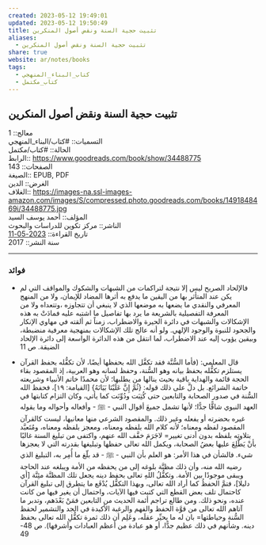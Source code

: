 ```yaml
---  
created: 2023-05-12 19:49:01  
updated: 2023-05-12 19:50:49  
title: تثبيت حجية السنة ونقض أصول المنكرين  
aliases:  
  - تثبيت حجية السنة ونقض أصول المنكرين  
share: true  
website: ar/notes/books  
tags:  
  - كتاب_البناء_المنهجي  
  - كتاب_مكتمل  
---  
```

  
  
## تثبيت حجية السنة ونقض أصول المنكرين  
  
معالج:: 1    
التسميات:: #كتاب/البناء_المنهجي    
الحالة:: #كتاب/مكتمل    
الرابط:: <https://www.goodreads.com/book/show/34488775>    
الصفحات:: 143    
الصيغة:: EPUB, PDF    
الغرض:: الدين    
الغلاف:: <https://images-na.ssl-images-amazon.com/images/S/compressed.photo.goodreads.com/books/1491848469i/34488775.jpg>    
المؤلف:: أحمد يوسف السيد    
الناشر:: مركز تكوين للدراسات والبحوث    
تاريخ القراءة:: [2023-05-11](2023-05-11.md)    
سنة النشر:: 2017  
  
---  
  
### فوائد  
  
- فالإلحاد الصريح ليس إلا نتيجة لتراكمات من الشبهات والشكوك والمواقف التي لم يكن عند المتأثر بها من اليقين ما يدفع به أثرها المضاد للإيمان، ولا من المنهج المعرفي والنقدي ما يضعها به موضعها الذي لا ينبغي أن تتجاوزه ،وتتعداه ولا من المعرفة التفصيلية بالشريعة ما يرد بها تفاصيل ما اشتبه عليه فمادَتْ به هذه الإشكالات والشبهات في دائرة الحيرة والاضطراب، زمناً ثم ألقته في مهاوي الإنكار والجحود للنبوة والوجود الإلهي. ولو أنه عالج تلك الإشكالات بمنهجية معرفية منضبطة، وبيقين يؤوب إليه عند الاضطراب، لما انتقل من هذه الدائرة الواسعة إلى دائرة الإلحاد الضيقة. ص 11  
  
- قال المعلمي: (فأما السُّنَّة فقد تكفَّل الله بحفظها أيضًا، لأن تكفُّله بحفظ القرآن يستلزم تكفُّله بحفظ بيانه وهو السُّنة، وحفظ لسانه وهو العربية، إذ المقصود بقاء الحجة قائمة والهداية باقية بحيث ينالها من يطلبها؛ لأن محمدًا خاتم الأنبياء وشريعته خاتمة الشرائع. بل دلَّ على ذلك قوله: {ثُمَّ إِنَّ عَلَيْنَا بَيَانَهُ} [القيامة: ١٩]، فحفظ الله السُّنة في صدور الصحابة والتابعين حتى كُتِبَت ودُوِّنَت كما يأتي، وكان التزام كتابتها في العهد النبوي شاقًّا جدًّا؛ لأنها تشمل جميعَ أقوال النبي - ﷺ - وأفعاله وأحواله وما يقوله غيره بحضرته أو يفعله وغير ذلك. والمقصود الشرعي منها معانيها، ليست كالقرآن المقصود لفظه ومعناه؛ لأنه كلام الله بلفظه ومعناه، ومعجز بلفظه ومعناه، ومُتَعبَّد بتلاوته بلفظه بدون أدنى تغيير= لاجَرَمَ خفَّف الله عنهم، واكتفى من تبليغ السنة غالبًا بأنْ يَطَّلِعَ عليها بعضُ الصحابة، ويكمل الله تعالى حفظها وتبليغها بقدرته التي لا يعجزها شيء. فالشأن في هذا الأمر: هو العلم بأن النبي - ﷺ - قد بلّغ ما أُمِر به، التبليغ الذي رضيه الله منه، وأن ذلك مظنَّة بلوغه إلى من يحفظه من الأمة ويبلغه عند الحاجة ويبقى موجودًا بين الأمة. وتكفُّلُ اللهِ تعالى بحفظ دينه يجعل تلك المظنَّة مئِنَّة [أي دليلا]، فتمَّ الحفظُ كما أراد الله تعالى، وبهذا التكفُّل يُدْفَع ما يتطرق إلى تبليغ القرآن كاحتمال تلف بعض القطع التي كتبت فيها الآيات، واحتمال أن يغير فيها من كانت عنده، ونحو ذلك. ومن طالع تراجم أئمة الحديث من التابعين فمَنْ بَعْدَهم، وتدبر ما آتاهم الله تعالى من قوَّة الحفظ والفهم والرغبة الأكيدة في الجد والتشمير لحفظ السُّنة وحياطتها= بان له ما يحيِّر عقلَه، وعَلِم أن ذلك ثمرة تكفُّلِ الله تعالى بحفظ دينه. وشأنهم في ذلك عظيم جدًّا، أو هو عبادة من أعظم العبادات وأشرفها). ص 48-49  
